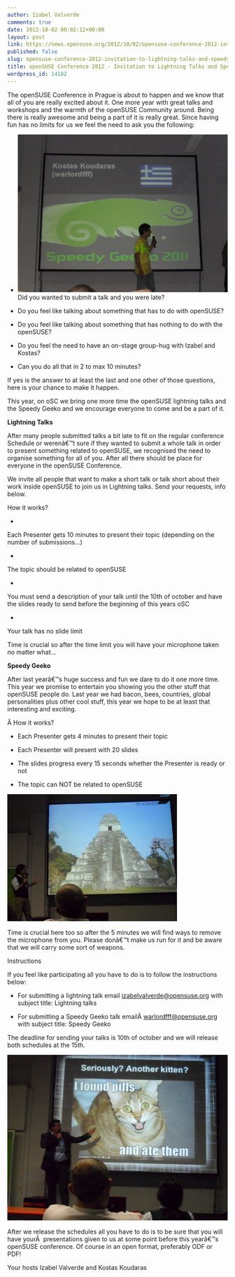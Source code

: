 ```yaml
---
author: Izabel Valverde
comments: true
date: 2012-10-02 00:02:12+00:00
layout: post
link: https://news.opensuse.org/2012/10/02/opensuse-conference-2012-invitation-to-lightning-talks-and-speedy-geeko/
published: false
slug: opensuse-conference-2012-invitation-to-lightning-talks-and-speedy-geeko
title: openSUSE Conference 2012 - Invitation to Lightning Talks and Speedy Geeko
wordpress_id: 14182
---
```


The openSUSE Conference in Prague is about to happen and we know that all of you are really excited about it. One more year with great talks and workshops and the warmth of the openSUSE Community around. Being there is really awesome and being a part of it is really great. Since having fun has no limits for us we feel the need to ask you the following:



	
  * [![Kostas Speedy Geeko 2011](/wp-content/uploads/2012/10/Kostas1.jpg)](http://news.opensuse.org/2012/10/02/opensuse-conference-2012-invitation-to-lightning-talks-and-speedy-geeko/kostas-3/)Did you wanted to submit a talk and you were late?

	
  * Do you feel like talking about something that has to do with openSUSE?

	
  * Do you feel like talking about something that has nothing to do with the openSUSE?

	
  * Do you feel the need to have an on-stage group-hug with Izabel and Kostas?

	
  * Can you do all that in 2 to max 10 minutes?


If yes is the answer to at least the last and one other of those questions, here is your chance to make it happen.

This year, on oSC we bring one more time the openSUSE lightning talks and the Speedy Geeko and we encourage everyone to come and be a part of it.

**Lightning Talks**

After many people submitted talks a bit late to fit on the regular conference Schedule or werenâ€™t sure if they wanted to submit a whole talk in order to present something related to openSUSE, we recognised the need to organise something for all of you. After all there should be place for everyone in the openSUSE Conference.

We invite all people that want to make a short talk or talk short about their work inside openSUSE to join us in Lightning talks. Send your requests, info below.

How it works?



	
  * 


Each Presenter gets 10 minutes to present their topic (depending on the number of submissions...)




	
  * 


The topic should be related to openSUSE




	
  * 


You must send a description of your talk until the 10th of october and have the slides ready to send before the beginning of this years oSC




	
  * 


Your talk has no slide limit





Time is crucial so after the time limit you will have your microphone taken no matter what...

**Speedy Geeko**

After last yearâ€™s huge success and fun we dare to do it one more time. This year we promise to entertain you showing you the other stuff that openSUSE people do. Last year we had bacon, bees, countries, global personalities plus other cool stuff, this year we hope to be at least that interesting and exciting.




Â How it works?






	
  * Each Presenter gets 4 minutes to present their topic



	
  * Each Presenter will present with 20 slides



	
  * The slides progress every 15 seconds whether the Presenter is ready or not



	
  * The topic can NOT be related to openSUSE


[![](/wp-content/uploads/2012/10/Sebastian.jpg)](http://news.opensuse.org/2012/10/02/opensuse-conference-2012-invitation-to-lightning-talks-and-speedy-geeko/sebastian/)

Time is crucial here too so after the 5 minutes we will find ways to remove the microphone from you. Please donâ€™t make us run for it and be aware that we will carry some sort of weapons.

Instructions

If you feel like participating all you have to do is to follow the instructions below:



	
  * For submitting a lightning talk email izabelvalverde@opensuse.org with subject title: Lightning talks

	
  * For submitting a Speedy Geeko talk emailÂ warlordfff@opensuse.org with subject title: Speedy Geeko


The deadline for sending your talks is 10th of october and we will release both schedules at the 15th.

[![](/wp-content/uploads/2012/10/Jan.jpg)](http://news.opensuse.org/2012/10/02/opensuse-conference-2012-invitation-to-lightning-talks-and-speedy-geeko/jan/)

After we release the schedules all you have to do is to be sure that you will have yourÂ  presentations given to us at some point before this yearâ€™s openSUSE conference. Of course in an open format, preferably ODF or PDF!



Your hosts
Izabel Valverde and Kostas Koudaras
